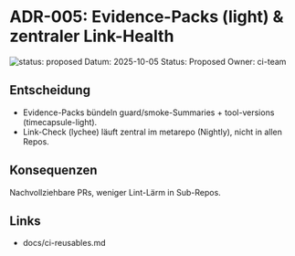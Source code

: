# ADR-005: Evidence-Packs (light) & zentraler Link-Health  
![status: proposed](https://img.shields.io/badge/status-proposed-yellow)
Datum: 2025-10-05
Status: Proposed
Owner: ci-team
## Entscheidung
- Evidence-Packs bündeln guard/smoke-Summaries + tool-versions (timecapsule-light).
- Link-Check (lychee) läuft zentral im metarepo (Nightly), nicht in allen Repos.
## Konsequenzen
Nachvollziehbare PRs, weniger Lint-Lärm in Sub-Repos.
## Links
- docs/ci-reusables.md
